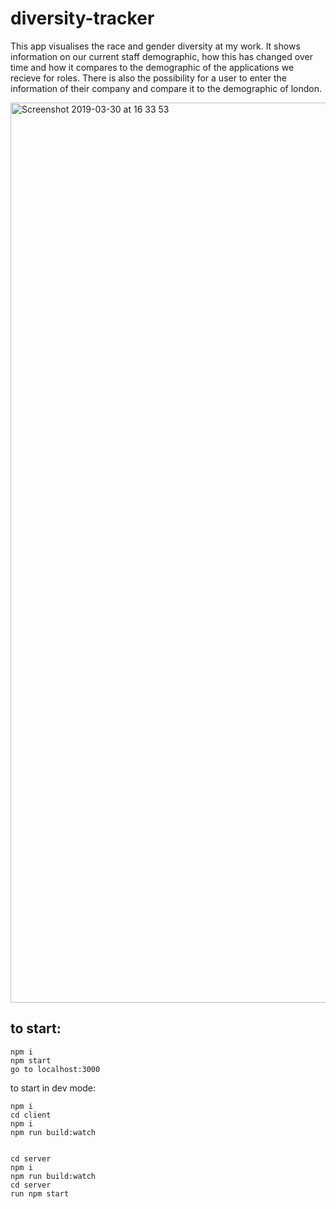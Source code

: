 # diversity-tracker

This app visualises the race and gender diversity at my work. It shows information on our current staff demographic, how this has changed over time and how it compares to the demographic of the applications we recieve for roles. There is also the possibility for a user to enter the information of their company and compare it to the demographic of london. 

<img width="1440" alt="Screenshot 2019-03-30 at 16 33 53" src="https://user-images.githubusercontent.com/32163243/55278897-38d87900-530a-11e9-93d1-0c326936d0d1.png">



## to start:

```
npm i 
npm start 
go to localhost:3000
```

to start in dev mode: 
```
npm i 
cd client 
npm i
npm run build:watch


cd server
npm i 
npm run build:watch
cd server
run npm start
```




